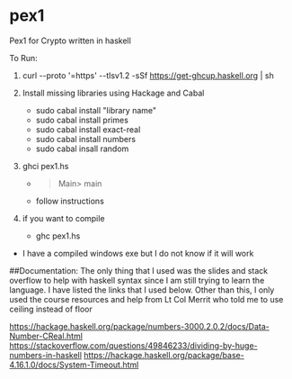 # pex1
Pex1 for Crypto written in haskell

To Run:
1. curl --proto '=https' --tlsv1.2 -sSf https://get-ghcup.haskell.org | sh
3. Install missing libraries using Hackage and Cabal
	- sudo cabal install "library name"
	- sudo cabal install primes
	- sudo cabal install exact-real
	- sudo cabal install numbers
	- sudo cabal insall random

4. ghci pex1.hs
	- > Main> main
	- follow instructions

5. if you want to compile
	- ghc pex1.hs

* I have a compiled windows exe but I do not know if it will work 

##Documentation:
The only thing that I used was the slides and stack overflow to help
with haskell syntax since I am still trying to learn the language. I have listed
the links that I used below. Other than this, I only used the course resources
and help from Lt Col Merrit who told me to use ceiling instead of floor

https://hackage.haskell.org/package/numbers-3000.2.0.2/docs/Data-Number-CReal.html
https://stackoverflow.com/questions/49846233/dividing-by-huge-numbers-in-haskell
https://hackage.haskell.org/package/base-4.16.1.0/docs/System-Timeout.html
